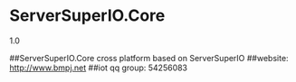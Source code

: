# ServerSuperIO.Core
1.0


##ServerSuperIO.Core cross platform based on ServerSuperIO 
##website: http://www.bmpj.net
##iot qq group: 54256083
